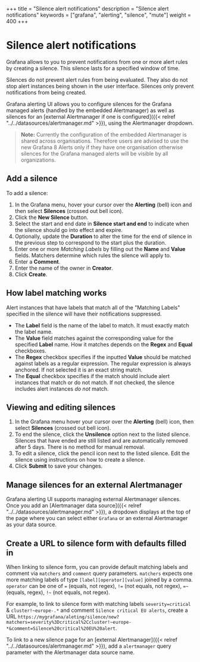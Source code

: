 +++
title = "Silence alert notifications"
description = "Silence alert notifications"
keywords = ["grafana", "alerting", "silence", "mute"]
weight = 400
+++

# Silence alert notifications

Grafana allows to you to prevent notifications from one or more alert rules by creating a silence. This silence lasts for a specified window of time.

Silences do not prevent alert rules from being evaluated. They also do not stop alert instances being shown in the user interface. Silences only prevent notifications from being created.

Grafana alerting UI allows you to configure silences for the Grafana managed alerts (handled by the embedded Alertmanager) as well as silences for an [external Alertmanager if one is configured]({{< relref "../../datasources/alertmanager.md" >}}), using the Alertmanager dropdown.

> **Note:** Currently the configuration of the embedded Alertmanager is shared across organisations. Therefore users are advised to use the new Grafana 8 Alerts only if they have one organisation otherwise silences for the Grafana managed alerts will be visible by all organizations.

## Add a silence

To add a silence:

1. In the Grafana menu, hover your cursor over the **Alerting** (bell) icon and then select **Silences** (crossed out bell icon).
1. Click the **New Silence** button.
1. Select the start and end date in **Silence start and end** to indicate when the silence should go into effect and expire.
1. Optionally, update the **Duration** to alter the time for the end of silence in the previous step to correspond to the start plus the duration.
1. Enter one or more _Matching Labels_ by filling out the **Name** and **Value** fields. Matchers determine which rules the silence will apply to.
1. Enter a **Comment**.
1. Enter the name of the owner in **Creator**.
1. Click **Create**.

## How label matching works

Alert instances that have labels that match all of the "Matching Labels" specified in the silence will have their notifications suppressed.

- The **Label** field is the name of the label to match. It must exactly match the label name.
- The **Value** field matches against the corresponding value for the specified **Label** name. How it matches depends on the **Regex** and **Equal** checkboxes.
- The **Regex** checkbox specifies if the inputted **Value** should be matched against labels as a regular expression. The regular expression is always anchored. If not selected it is an exact string match.
- The **Equal** checkbox specifies if the match should include alert instances that match or do not match. If not checked, the silence includes alert instances _do not_ match.

## Viewing and editing silences

1. In the Grafana menu hover your cursor over the **Alerting** (bell) icon, then select **Silences** (crossed out bell icon).
1. To end the silence, click the **Unsilence** option next to the listed silence. Silences that have ended are still listed and are automatically removed after 5 days. There is no method for manual removal.
1. To edit a silence, click the pencil icon next to the listed silence. Edit the silence using instructions on how to create a silence.
1. Click **Submit** to save your changes.

## Manage silences for an external Alertmanager

Grafana alerting UI supports managing external Alertmanager silences. Once you add an [Alertmanager data source]({{< relref "../../datasources/alertmanager.md" >}}), a dropdown displays at the top of the page where you can select either `Grafana` or an external Alertmanager as your data source.

## Create a URL to silence form with defaults filled in

When linking to silence form, you can provide default matching labels and comment via `matchers` and `comment` query parameters. `matchers` expects one more matching labels of type `[label][operator][value]` joined by a comma. `operator` can be one of `=` (equals, not regex), `!=` (not equals, not regex), `=~` (equals, regex), `!~` (not equals, not regex).

For example, to link to silence form with matching labels `severity=critical` & `cluster!~europe-.*` and comment `Silence critical EU alerts`, create a URL `https://mygrafana/aleting/silence/new?matchers=severity%3Dcritical%2Ccluster!~europe-*&comment=Silence%20critical%20EU%20alert`.

To link to a new silence page for an [external Alertmanager]({{< relref "../../datasources/alertmanager.md" >}}), add a `alertmanager` query parameter with the Alertmanager data source name.
